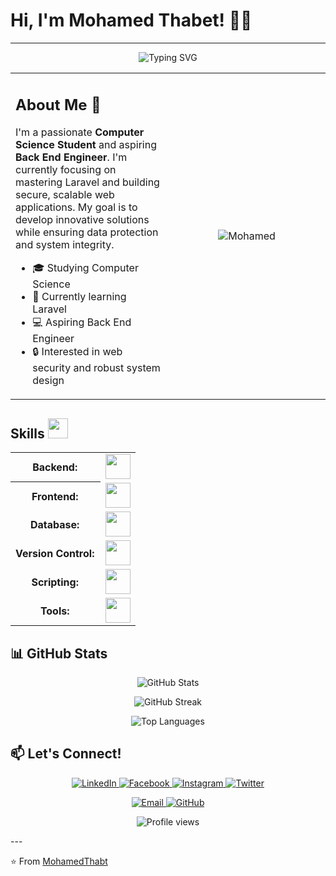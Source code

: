 # Hi, I'm Mohamed Thabet! 👋✨
---
<p align="center">
  <img src="https://readme-typing-svg.herokuapp.com?font=Fira+Code&pause=1000&color=2E9AE1&center=true&vCenter=true&width=435&lines=Always+learning%2C+always+growing;Passionate+about+web+development;Building+the+future+with+code" alt="Typing SVG" />
</p>


<!--   <img width="400" src="https://github.com/Adam-pw/Adam-pw/blob/main/animation_500_kxa883sd.gif" alt="Mohamed" /> -->

<table style="border: none;">
  <tr style="border: none;">
    <td width="50%" style="border: none;">
      <h2>About Me 🚀</h2>
      <p>I'm a passionate <strong>Computer Science Student</strong> and aspiring <strong>Back End Engineer</strong>. I'm currently focusing on mastering Laravel and building secure, scalable web applications. My goal is to develop innovative solutions while ensuring data protection and system integrity.</p>
      <ul>
        <li>🎓 Studying Computer Science</li>
        <li>🌱 Currently learning Laravel</li>
        <li>💻 Aspiring Back End Engineer</li>
        <li>🔒 Interested in web security and robust system design</li>
      </ul>
    </td>
    <td width="50%" align="center" style="border: none;">
      <img src="https://media.giphy.com/media/WUlplcMpOCEmTGBtBW/giphy.gif" alt="Mohamed" />
    </td>
  </tr>
</table>

## Skills <img src="https://media2.giphy.com/media/QssGEmpkyEOhBCb7e1/giphy.gif?cid=ecf05e47a0n3gi1bfqntqmob8g9aid1oyj2wr3ds3mg700bl&rid=giphy.gif" width="32px">

<table>
    <tr>
        <th style="font-weight: bold; padding-right: 10px; vertical-align: center; border: none;">Backend:</th>
        <td><img height="40" src="https://skillicons.dev/icons?i=php,laravel"/></td>
    </tr>
    <tr>
        <th style="font-weight: bold; padding-right: 10px; vertical-align: center;">Frontend:</th>
        <td><img height="40" src="https://skillicons.dev/icons?i=bootstrap,html,css,js"/></td>
    </tr>
    <tr>
        <th style="font-weight: bold; padding-right: 10px; vertical-align: center; border: none;">Database:</th>
        <td><img height="40" src="https://skillicons.dev/icons?i=mysql,mongodb,redis"/></td>
    </tr>
    <tr>
        <th style="font-weight: bold; padding-right: 10px; vertical-align: center; border: none;">Version Control:</th>
        <td><img height="40" src="https://skillicons.dev/icons?i=github,git"/></td>
    </tr>
    <tr>
        <th style="font-weight: bold; padding-right: 10px; vertical-align: center; border: none;">Scripting:</th>
        <td><img height="40" src="https://skillicons.dev/icons?i=bash"/></td>
    </tr>
    <tr>
        <th style="font-weight: bold; padding-right: 10px; vertical-align: center; border: none;">Tools:</th>
        <td><img height="40" src="https://skillicons.dev/icons?i=vscode,docker"/></td>
    </tr>
</table>

## 📊 GitHub Stats

<p align="center">
  <img src="https://github-readme-stats.vercel.app/api?username=MohamedThabt&show_icons=true&count_private=true&theme=dark" alt="GitHub Stats" />
</p>

<p align="center">
  <img src="https://github-readme-streak-stats.herokuapp.com/?user=MohamedThabt&theme=dark" alt="GitHub Streak" />
</p>

<p align="center">
  <img src="https://github-readme-stats.vercel.app/api/top-langs/?username=MohamedThabt&layout=compact&theme=dark" alt="Top Languages" />
</p>


## 📫 Let's Connect!

<p align="center">
  <a href="https://www.linkedin.com/in/mohamed-thabet-5694462a0" target="_blank">
    <img src="https://img.shields.io/badge/LinkedIn-0077B5?style=for-the-badge&logo=linkedin&logoColor=white" alt="LinkedIn"/>
  </a>
  <a href="https://www.facebook.com/mohamed.thabet.545" target="_blank">
    <img src="https://img.shields.io/badge/Facebook-1877F2?style=for-the-badge&logo=facebook&logoColor=white" alt="Facebook"/>
  </a>
  <a href="https://www.instagram.com/m7mad_thabet/" target="_blank">
    <img src="https://img.shields.io/badge/Instagram-E4405F?style=for-the-badge&logo=instagram&logoColor=white" alt="Instagram"/>
  </a>
  <a href="https://twitter.com/Mohamed13546660" target="_blank">
    <img src="https://img.shields.io/badge/Twitter-1DA1F2?style=for-the-badge&logo=twitter&logoColor=white" alt="Twitter"/>
  </a>
</p>

<p align="center">
  <a href="mohamedthabetthabet36@gmail.com">
    <img src="https://img.shields.io/badge/Email-D14836?style=for-the-badge&logo=gmail&logoColor=white" alt="Email"/>
  </a>
  <a href="https://github.com/MohamedThabt" target="_blank">
    <img src="https://img.shields.io/badge/GitHub-100000?style=for-the-badge&logo=github&logoColor=white" alt="GitHub"/>
  </a>
</p>

<p align="center">
  <img src="https://komarev.com/ghpvc/?username=MohamedThabt&color=blueviolet&style=flat-square&label=Profile+Views" alt="Profile views"/>
</p>
---


⭐️ From [MohamedThabt](https://github.com/MohamedThabt)
